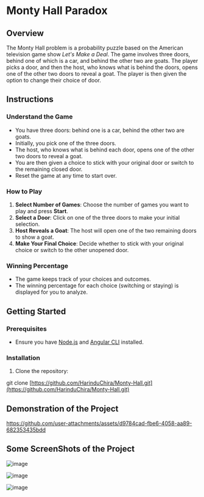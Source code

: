 # Monty Hall Paradox

## Overview

The Monty Hall problem is a probability puzzle based on the American television game show *Let's Make a Deal*. The game involves three doors, behind one of which is a car, and behind the other two are goats. The player picks a door, and then the host, who knows what is behind the doors, opens one of the other two doors to reveal a goat. The player is then given the option to change their choice of door.

## Instructions

### Understand the Game
- You have three doors: behind one is a car, behind the other two are goats.
- Initially, you pick one of the three doors.
- The host, who knows what is behind each door, opens one of the other two doors to reveal a goat.
- You are then given a choice to stick with your original door or switch to the remaining closed door.
- Reset the game at any time to start over.

### How to Play
1. **Select Number of Games**: Choose the number of games you want to play and press **Start**.
2. **Select a Door**: Click on one of the three doors to make your initial selection.
3. **Host Reveals a Goat**: The host will open one of the two remaining doors to show a goat.
4. **Make Your Final Choice**: Decide whether to stick with your original choice or switch to the other unopened door.

### Winning Percentage
- The game keeps track of your choices and outcomes.
- The winning percentage for each choice (switching or staying) is displayed for you to analyze.

## Getting Started

### Prerequisites
- Ensure you have [Node.js](https://nodejs.org/) and [Angular CLI](https://angular.io/cli) installed.

### Installation
1. Clone the repository:

  git clone [https://github.com/HarinduChira/Monty-Hall.git](https://github.com/HarinduChira/Monty-Hall.git)


## Demonstration of the Project

https://github.com/user-attachments/assets/d9784cad-fbe6-4058-aa89-682353435bdd


## Some ScreenShots of the Project

![image](https://github.com/user-attachments/assets/b96459cb-5b62-435b-9d94-04ab9959f446)

![image](https://github.com/user-attachments/assets/ed299547-0c6c-41c7-8339-a06e6f60254a)

![image](https://github.com/user-attachments/assets/74da5288-6f3a-4c0d-9b24-cd1d19ea4551)
